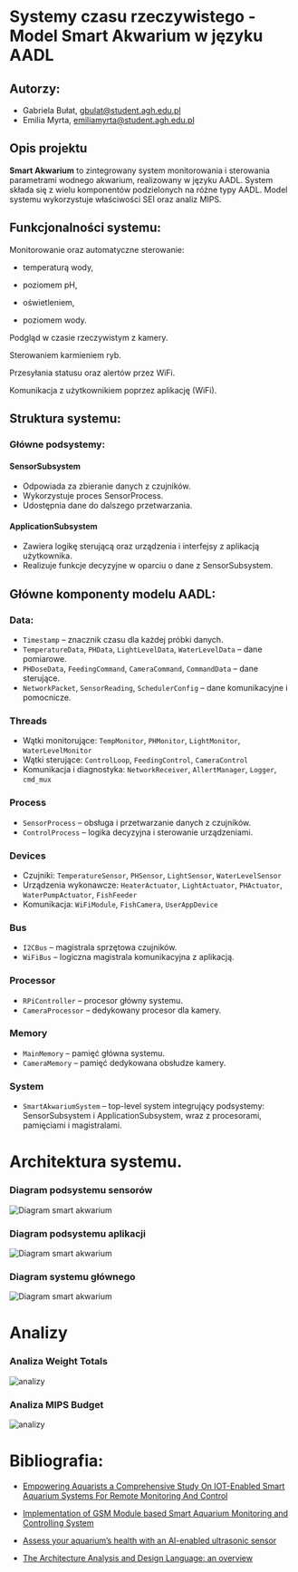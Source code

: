 # Systemy czasu rzeczywistego - Model Smart Akwarium w języku AADL

## Autorzy:
- Gabriela Bułat, gbulat@student.agh.edu.pl
- Emilia Myrta, emiliamyrta@student.agh.edu.pl

## Opis projektu

**Smart Akwarium** to zintegrowany system monitorowania i sterowania parametrami wodnego akwarium, realizowany w języku AADL. System składa się z wielu komponentów podzielonych na różne typy AADL. Model systemu wykorzystuje właściwości SEI oraz analiz MIPS.

## Funkcjonalności systemu:

Monitorowanie oraz automatyczne sterowanie:

- temperaturą wody,

- poziomem pH,

- oświetleniem,

- poziomem wody.

Podgląd w czasie rzeczywistym z kamery.

Sterowaniem karmieniem ryb.

Przesyłania statusu oraz alertów przez WiFi.

Komunikacja z użytkownikiem poprzez aplikację (WiFi).

## Struktura systemu:
 
 ### Główne podsystemy:

 #### SensorSubsystem
- Odpowiada za zbieranie danych z czujników.
- Wykorzystuje proces SensorProcess.
- Udostępnia dane do dalszego przetwarzania.

#### ApplicationSubsystem
- Zawiera logikę sterującą oraz urządzenia i interfejsy z aplikacją użytkownika.
- Realizuje funkcje decyzyjne w oparciu o dane z SensorSubsystem.

## Główne komponenty modelu AADL:

 ### Data:
- `Timestamp` – znacznik czasu dla każdej próbki danych.
- `TemperatureData`, `PHData`, `LightLevelData`, `WaterLevelData` – dane pomiarowe.
- `PHDoseData`, `FeedingCommand`, `CameraCommand`, `CommandData` – dane sterujące.
- `NetworkPacket`, `SensorReading`, `SchedulerConfig` – dane komunikacyjne i pomocnicze.

### Threads
- Wątki monitorujące: `TempMonitor`, `PHMonitor`, `LightMonitor`, `WaterLevelMonitor`
- Wątki sterujące: `ControlLoop`, `FeedingControl`, `CameraControl`
- Komunikacja i diagnostyka: `NetworkReceiver`, `AllertManager`, `Logger`, `cmd_mux`
  
### Process
- `SensorProcess` – obsługa i przetwarzanie danych z czujników.
- `ControlProcess` – logika decyzyjna i sterowanie urządzeniami.

### Devices
- Czujniki: `TemperatureSensor`, `PHSensor`, `LightSensor`, `WaterLevelSensor`
- Urządzenia wykonawcze: `HeaterActuator`, `LightActuator`, `PHActuator`, `WaterPumpActuator`, `FishFeeder`
- Komunikacja: `WiFiModule`, `FishCamera`, `UserAppDevice`

### Bus
- `I2CBus` – magistrala sprzętowa czujników.
- `WiFiBus` – logiczna magistrala komunikacyjna z aplikacją.

### Processor
- `RPiController` – procesor główny systemu.
- `CameraProcessor` – dedykowany procesor dla kamery.

### Memory
- `MainMemory` – pamięć główna systemu.
- `CameraMemory` – pamięć dedykowana obsłudze kamery.

### System
- `SmartAkwariumSystem` – top-level system integrujący podsystemy: SensorSubsystem i ApplicationSubsystem, wraz z procesorami, pamięciami i magistralami.

# Architektura systemu.

### Diagram podsystemu sensorów

![Diagram smart akwarium](podsys1.png)

### Diagram podsystemu aplikacji
![Diagram smart akwarium](2podsys.png)


### Diagram systemu głównego
![Diagram smart akwarium](3system.png)

# Analizy

### Analiza Weight Totals
![analizy](weighttotals.png)

### Analiza MIPS Budget
![analizy](notbound.png)

# Bibliografia:

- [Empowering Aquarists a Comprehensive Study On IOT-Enabled Smart Aquarium Systems For Remote Monitoring And Control](https://www.researchgate.net/publication/382053839_Empowering_Aquarists_a_Comprehensive_Study_On_IOT-Enabled_Smart_Aquarium_Systems_For_Remote_Monitoring_And_Control)

- [Implementation of GSM Module based Smart Aquarium Monitoring and Controlling System](https://www.researchgate.net/publication/375553645_Implementation_of_GSM_Module_based_Smart_Aquarium_Monitoring_and_Controlling_System)

- [Assess your aquarium’s health with an AI-enabled ultrasonic sensor](https://blog.arduino.cc/2024/05/07/assess-your-aquariums-health-with-an-ai-enabled-ultrasonic-sensor/)

- [The Architecture Analysis and
Design Language: an overview](http://www.openaadl.org/downloads/tutorial_models15/part1_introducing_aadl.pdf)
